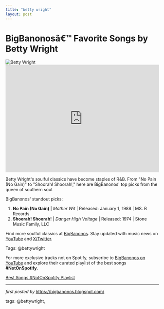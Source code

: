 ```yaml
---
title: "betty wright"
layout: post
---
```

 <!-- Title of the Post -->
<h1 >BigBanonosâ€™ Favorite Songs by Betty Wright</h1> <!-- Featured Image -->
<div > <img src="https://i.scdn.co/image/ab67616d0000b2738068df17ad26f1b6b988ab67" alt="Betty Wright">
</div> <!-- Spotify Embed -->
<div > <iframe src="https://open.spotify.com/embed/playlist/1mk4hAXMnhwBtsfVRopIKr?utm_source=generator" width="100%" height="352" frameBorder="0" allowfullscreen="" allow="autoplay; clipboard-write; encrypted-media; fullscreen; picture-in-picture" loading="lazy"></iframe>
</div> <!-- Introductory Text -->
<p >Betty Wright's soulful classics have become staples of R&B. From "No Pain (No Gain)" to "Shoorah! Shoorah!," here are BigBanonos' top picks from the queen of southern soul.</p> <!-- Song Highlights -->
<div > <p>BigBanonos' standout picks:</p> <ol> <li><strong>No Pain (No Gain)</strong> | <em>Mother Wit</em> | Released: January 1, 1988 | MS. B Records</li> <li><strong>Shoorah! Shoorah!</strong> | <em>Danger High Voltage</em> | Released: 1974 | Stone Music Family, LLC</li> </ol>
</div> <!-- Footer Links -->
<div > <p>Find more soulful classics at <a href="https://bigbanonos.blogspot.com/" target="_blank">BigBanonos</a>. Stay updated with music news on <a href="https://www.youtube.com/@BigBanonos" target="_blank">YouTube</a> and <a href="https://x.com/bigbanonos" target="_blank">X/Twitter</a>.</p>
</div> <!-- Tags -->
<p >Tags: @bettywright</p>

<!--Subscribe and Playlist Links-->
<div>
    <p>For more exclusive tracks not on Spotify, subscribe to <a href="https://www.youtube.com/@BigBanonos" target="_blank">BigBanonos on YouTube</a> and explore their curated playlist of the best songs <strong>#NotOnSpotify</strong>.</p>
    <p><a href="https://www.youtube.com/playlist?list=PLtuNtuTatqI0kFahUCbtbfenC_ET5O_tr" target="_blank">Best Songs #NotOnSpotify Playlist<br /></a></p></div>

<hr />

<p><em>first posted by</em> <a href="https://bigbanonos.blogspot.com/" rel="noopener" target="_new">https://bigbanonos.blogspot.com/</a></p>

<p>tags: @bettywright,</p>
